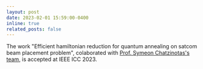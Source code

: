 ```yaml
---
layout: post
date: 2023-02-01 15:59:00-0400
inline: true
related_posts: false
---
```


The work "Efficient hamiltonian reduction for quantum annealing on satcom beam placement problem", colaborated with [Prof. Symeon Chatzinotas's team](https://sites.google.com/view/symeonchatzinotas), is accepted at IEEE ICC 2023.
